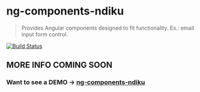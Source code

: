 
# ng-components-ndiku

> Provides Angular components designed to fit functionality. Ex.: email input form control.

 [![Build Status](https://travis-ci.com/adrien19/ng-components-ndiku.svg?branch=master)](https://travis-ci.com/adrien19/ng-components-ndiku) 

## MORE INFO COMING SOON

### Want to see a DEMO -> [ng-components-ndiku](https://adrien19.github.io/ng-components-ndiku/)
